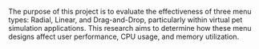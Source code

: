 The purpose of this project is to  evaluate the effectiveness of three menu types: Radial, Linear, and Drag-and-Drop, particularly within virtual pet simulation applications.
This research aims to determine how these menu designs affect user performance, CPU usage, and memory utilization.
